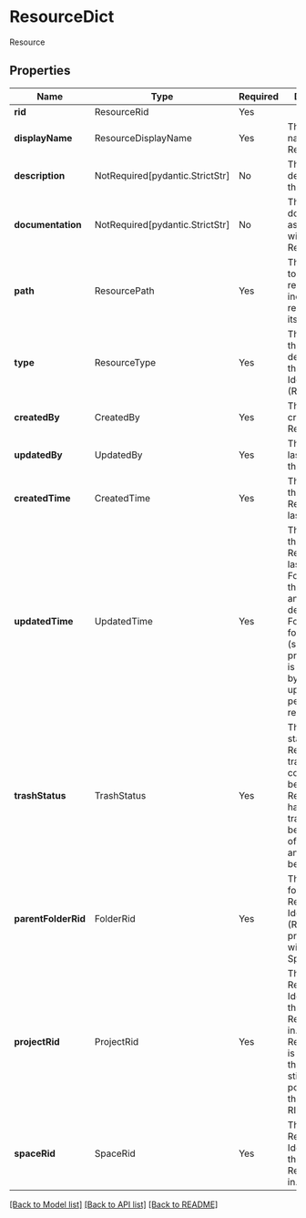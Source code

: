 # ResourceDict

Resource

## Properties
| Name | Type | Required | Description |
| ------------ | ------------- | ------------- | ------------- |
**rid** | ResourceRid | Yes |  |
**displayName** | ResourceDisplayName | Yes | The display name of the Resource |
**description** | NotRequired[pydantic.StrictStr] | No | The description of the Resource |
**documentation** | NotRequired[pydantic.StrictStr] | No | The documentation associated with the Resource |
**path** | ResourcePath | Yes | The full path to the resource, including the resource name itself |
**type** | ResourceType | Yes | The type of the Resource derived from the Resource Identifier (RID). |
**createdBy** | CreatedBy | Yes | The user that created the Resource. |
**updatedBy** | UpdatedBy | Yes | The user that last updated the Resource. |
**createdTime** | CreatedTime | Yes | The timestamp that the Resource was last created. |
**updatedTime** | UpdatedTime | Yes | The timestamp that the Resource was last modified. For folders, this includes any of its descendants. For top level folders (spaces and projects), this is not updated by child updates for performance reasons.  |
**trashStatus** | TrashStatus | Yes | The trash status of the Resource. If trashed, this could either be because the Resource itself has been trashed or because one of its ancestors has been trashed.  |
**parentFolderRid** | FolderRid | Yes | The parent folder Resource Identifier (RID). For projects, this will be the Space RID. |
**projectRid** | ProjectRid | Yes | The Project Resource Identifier (RID) that the Resource lives in. If the Resource itself is a Project, this value will still be populated with the Project RID.  |
**spaceRid** | SpaceRid | Yes | The Space Resource Identifier (RID) that the Resource lives in.  |


[[Back to Model list]](../../../../README.md#models-v2-link) [[Back to API list]](../../../../README.md#apis-v2-link) [[Back to README]](../../../../README.md)
